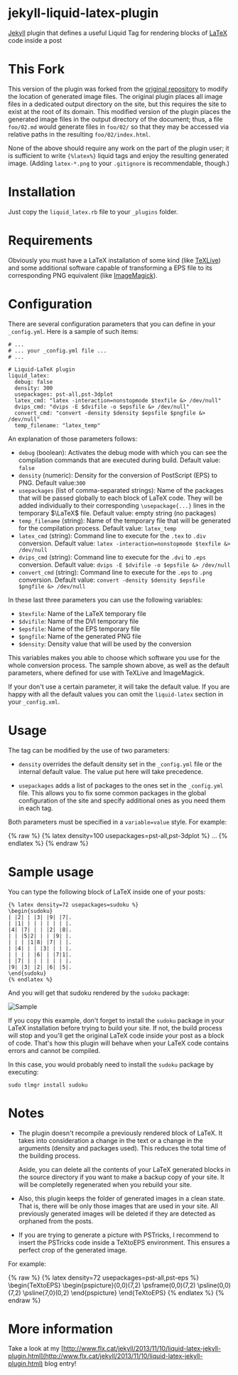 jekyll-liquid-latex-plugin
==========================

[Jekyll](http://Jekyllrb.com/) plugin that defines a useful Liquid Tag for rendering blocks of [LaTeX](http://en.wikipedia.org/wiki/LaTeX‎) code inside a post

This Fork
=========

This version of the plugin was forked from the [original repository](https://github.com/fgalindo/jekyll-liquid-latex-plugin) to modify the location of generated image files.  The original plugin places all image files in a dedicated output directory on the site, but this requires the site to exist at the root of its domain.  This modified version of the plugin places the generated image files in the output directory of the document; thus, a file `foo/02.md` would generate files in `foo/02/` so that they may be accessed via relative paths in the resulting `foo/02/index.html`.

None of the above should require any work on the part of the plugin user; it is sufficient to write `{%latex%}` liquid tags and enjoy the resulting generated image.  (Adding `latex-*.png` to your `.gitignore` is recommendable, though.)

Installation
============

Just copy the `liquid_latex.rb` file to your `_plugins` folder.

Requirements
============

Obviously you must have a LaTeX installation of some kind (like [TeXLive](http://www.tug.org/texlive/)) and some additional software capable of transforming a EPS file to its corresponding PNG equivalent (like [ImageMagick](http://www.imagemagick.org/)).

Configuration
=============

There are several configuration parameters that you can define in your `_config.yml`. Here is a sample of such items:

    # ...
    # ... your _config.yml file ...
    # ...

    # Liquid-LaTeX plugin
    liquid_latex:
      debug: false
      density: 300
      usepackages: pst-all,pst-3dplot
      latex_cmd: "latex -interaction=nonstopmode $texfile &> /dev/null"
      dvips_cmd: "dvips -E $dvifile -o $epsfile &> /dev/null"
      convert_cmd: "convert -density $density $epsfile $pngfile &> /dev/null"
      temp_filename: "latex_temp"

An explanation of those parameters follows:

*   `debug` (boolean): Activates the debug mode with which you can see the compilation commands that are executed during build. Default value: `false`
*   `density` (numeric): Density for the conversion of PostScript (EPS) to PNG. Default value:`300`
*   `usepackages` (list of comma-separated strings): Name of the packages that will be passed globally to each block of LaTeX code. They will be added individually to their corresponding `\usepackage{...}` lines in the temporary $\LaTeX$ file. Default value: empty string (no packages)
*   `temp_filename` (string): Name of the temporary file that will be generated for the compilation process. Default value: `latex_temp`
*   `latex_cmd` (string): Command line to execute for the `.tex` to `.div` conversion. Default value: `latex -interaction=nonstopmode $texfile &> /dev/null`
*   `dvips_cmd` (string): Command line to execute for the `.dvi` to `.eps` conversion. Default value: `dvips -E $dvifile -o $epsfile &> /dev/null`
*   `convert_cmd` (string): Command line to execute for the `.eps` to `.png` conversion. Default value: `convert -density $density $epsfile $pngfile &> /dev/null`

In these last three parameters you can use the following variables:

*   `$texfile`: Name of the LaTeX temporary file
*   `$dvifile`: Name of the DVI temporary file
*   `$epsfile`: Name of the EPS temporary file
*   `$pngfile`: Name of the generated PNG file
*   `$density`: Density value that will be used by the conversion

This variables makes you able to choose which software you use for the whole conversion process. The sample shown above, as well as the default parameters, where defined for use with TeXLive and ImageMagick.

If your don't use a certain parameter, it will take the default value. If you are happy with all the default values you can omit the `liquid-latex` section in your `_config.xml`.

Usage
=====

The tag can be modified by the use of two parameters:

* `density` overrides the default density set in the `_config.yml` file or the internal default value. The value put here will take precedence.

* `usepackages` adds a list of packages to the ones set in the `_config.yml` file. This allows you to fix some common packages in the global configuration of the site and specify additional ones as you need them in each tag.

Both parameters must be specified in a `variable=value` style. For example:

{% raw %}
    {% latex density=100 usepackages=pst-all,pst-3dplot %}
    ...
    {% endlatex %}
{% endraw %}

Sample usage
============

You can type the following block of LaTeX inside one of your posts:

    {% latex density=72 usepackages=sudoku %}
    \begin{sudoku}
    | |2| | |3| |9| |7|.
    | |1| | | | | | | |.
    |4| |7| | | |2| |8|.
    | | |5|2| | | |9| |.
    | | | |1|8| |7| | |.
    | |4| | | |3| | | |.
    | | | | |6| | |7|1|.
    | |7| | | | | | | |.
    |9| |3| |2| |6| |5|.
    \end{sudoku}
    {% endlatex %}

And you will get that sudoku rendered by the `sudoku` package:

![Sample](sample.png)

If you copy this example, don't forget to install the `sudoku` package in your LaTeX installation before trying to build your site. If not, the build process will stop and you'll get the original LaTeX code inside your post as a block of code. That's how this plugin will behave when your LaTeX code contains errors and cannot be compiled.

In this case, you would probably need to install the `sudoku` package by executing:

    sudo tlmgr install sudoku

Notes
=====

*   The plugin doesn't recompile a previously rendered block of LaTeX. It takes into consideration a change in the text or a change in the arguments (density and packages used). This reduces the total time of the building process.

    Aside, you can delete all the contents of your LaTeX generated blocks in the source directory if you want to make a backup copy of your site. It will be completelly regenerated when you rebuild your site.

*   Also, this plugin keeps the folder of generated images in a clean state. That is, there will be only those images that are used in your site. All previously generated images will be deleted if they are detected as orphaned from the posts.

*   If you are trying to generate a picture with PSTricks, I recommend to insert the PSTricks code inside a TeXtoEPS environment. This ensures a perfect crop of the generated image.

For example:

{% raw %}
    {% latex density=72 usepackages=pst-all,pst-eps %}
    \begin{TeXtoEPS}
    \begin{pspicture}(0,0)(7,2)
    \psframe(0,0)(7,2) \psline(0,0)(7,2) \psline(7,0)(0,2)
    \end{pspicture}
    \end{TeXtoEPS}
    {% endlatex %}
{% endraw %}

More information
================

Take a look at my [http://www.flx.cat/jekyll/2013/11/10/liquid-latex-jekyll-plugin.html](http://www.flx.cat/jekyll/2013/11/10/liquid-latex-jekyll-plugin.html) blog entry!
